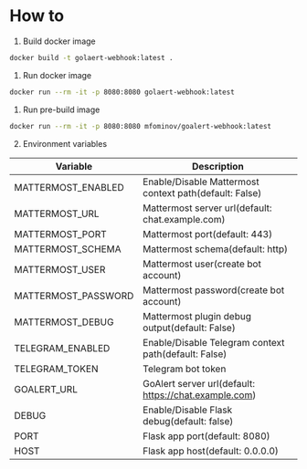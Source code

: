 # How to

1. Build docker image

  ```bash
  docker build -t golaert-webhook:latest .
  ```

1. Run docker image

  ```bash
  docker run --rm -it -p 8080:8080 golaert-webhook:latest
  ```

1. Run pre-build image

  ```bash
  docker run --rm -it -p 8080:8080 mfominov/goalert-webhook:latest
  ```

2. Environment variables

| Variable            | Description                                            |
| ------------------- | ------------------------------------------------------ |
| MATTERMOST_ENABLED  | Enable/Disable Mattermost context path(default: False) |
| MATTERMOST_URL      | Mattermost server url(default: chat.example.com)       |
| MATTERMOST_PORT     | Mattermost port(default: 443)                          |
| MATTERMOST_SCHEMA   | Mattermost schema(default: http)                       |
| MATTERMOST_USER     | Mattermost user(create bot account)                    |
| MATTERMOST_PASSWORD | Mattermost password(create bot account)                |
| MATTERMOST_DEBUG    | Mattermost plugin debug output(default: False)         |
| TELEGRAM_ENABLED    | Enable/Disable Telegram context path(default: False)   |
| TELEGRAM_TOKEN      | Telegram bot token                                     |
| GOALERT_URL         | GoAlert server url(default: https://chat.example.com)  |
| DEBUG               | Enable/Disable Flask debug(default: false)             |
| PORT                | Flask app port(default: 8080)                          |
| HOST                | Flask app host(default: 0.0.0.0)                       |
